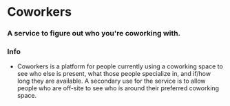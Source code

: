 # Coworkers

### A service to figure out who you're coworking with.

### Info
* Coworkers is a platform for people currently using a coworking space to see who else is present, what those people specialize in, and if/how long they are available. A secondary use for the service is to allow people who are off-site to see who is around their preferred coworking space.